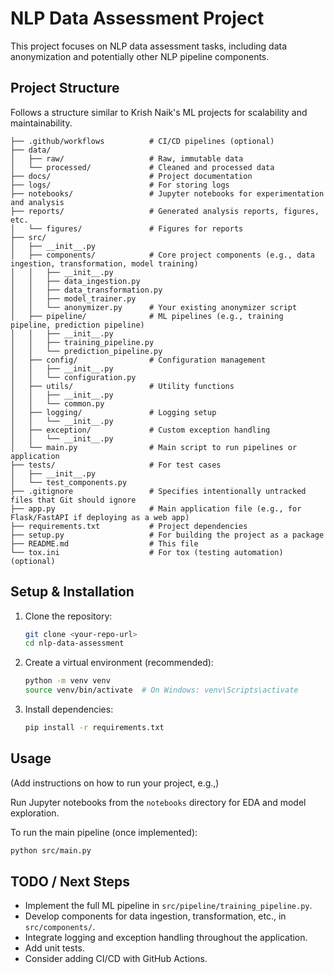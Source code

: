# NLP Data Assessment Project

This project focuses on NLP data assessment tasks, including data anonymization and potentially other NLP pipeline components.

## Project Structure

Follows a structure similar to Krish Naik's ML projects for scalability and maintainability.

```
├── .github/workflows          # CI/CD pipelines (optional)
├── data/
│   ├── raw/                   # Raw, immutable data
│   └── processed/             # Cleaned and processed data
├── docs/                      # Project documentation
├── logs/                      # For storing logs
├── notebooks/                 # Jupyter notebooks for experimentation and analysis
├── reports/                   # Generated analysis reports, figures, etc.
│   └── figures/               # Figures for reports
├── src/
│   ├── __init__.py
│   ├── components/            # Core project components (e.g., data ingestion, transformation, model training)
│   │   ├── __init__.py
│   │   ├── data_ingestion.py
│   │   ├── data_transformation.py
│   │   ├── model_trainer.py
│   │   └── anonymizer.py      # Your existing anonymizer script
│   ├── pipeline/              # ML pipelines (e.g., training pipeline, prediction pipeline)
│   │   ├── __init__.py
│   │   ├── training_pipeline.py
│   │   └── prediction_pipeline.py
│   ├── config/                # Configuration management
│   │   ├── __init__.py
│   │   └── configuration.py
│   ├── utils/                 # Utility functions
│   │   ├── __init__.py
│   │   └── common.py
│   ├── logging/               # Logging setup
│   │   └── __init__.py
│   ├── exception/             # Custom exception handling
│   │   └── __init__.py
│   └── main.py                # Main script to run pipelines or application
├── tests/                     # For test cases
│   ├── __init__.py
│   └── test_components.py
├── .gitignore                 # Specifies intentionally untracked files that Git should ignore
├── app.py                     # Main application file (e.g., for Flask/FastAPI if deploying as a web app)
├── requirements.txt           # Project dependencies
├── setup.py                   # For building the project as a package
├── README.md                  # This file
└── tox.ini                    # For tox (testing automation) (optional)
```

## Setup & Installation

1. Clone the repository:
   ```bash
   git clone <your-repo-url>
   cd nlp-data-assessment
   ```
2. Create a virtual environment (recommended):
   ```bash
   python -m venv venv
   source venv/bin/activate  # On Windows: venv\Scripts\activate
   ```
3. Install dependencies:
   ```bash
   pip install -r requirements.txt
   ```

## Usage

(Add instructions on how to run your project, e.g.,)

Run Jupyter notebooks from the `notebooks` directory for EDA and model exploration.

To run the main pipeline (once implemented):
```bash
python src/main.py
```


## TODO / Next Steps

*   Implement the full ML pipeline in `src/pipeline/training_pipeline.py`.
*   Develop components for data ingestion, transformation, etc., in `src/components/`.
*   Integrate logging and exception handling throughout the application.
*   Add unit tests.
*   Consider adding CI/CD with GitHub Actions.
